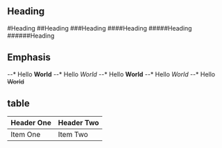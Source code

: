 Heading
-------
#Heading
##Heading
###Heading
####Heading
#####Heading
######Heading

Emphasis
----
--* Hello **World**
--* Hello *World*
--* Hello __World__
--* Hello _World_
--* Hello ~~World~~

table
-----
| Header One     | Header Two     |
| :------------- | :------------- |
| Item One       | Item Two       |
